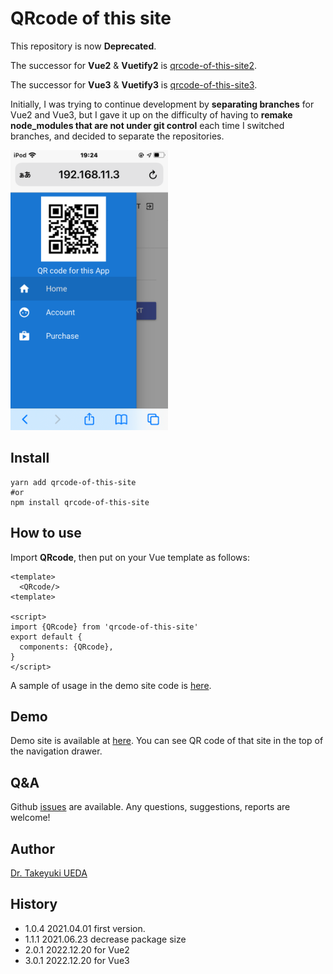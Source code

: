 # QRcode of this site

This repository is now **Deprecated**.  

The successor for **Vue2** & **Vuetify2** is [qrcode-of-this-site2](https://github.com/UedaTakeyuki/qrcode-of-this-site2).  

The successor for **Vue3** & **Vuetify3** is [qrcode-of-this-site3](https://github.com/UedaTakeyuki/qrcode-of-this-site3).  

Initially, I was trying to continue development by **separating branches** for Vue2 and Vue3, but I gave it up on the difficulty of having to **remake node_modules that are not under git control** each time I switched branches, and decided to separate the repositories.

<img src="/img/IMG_0228.PNG" width="50%"/>

## Install 
```
yarn add qrcode-of-this-site
#or
npm install qrcode-of-this-site
```

## How to use
Import **QRcode**, then put **<QRcode/>** on your Vue template as follows:

```vue:
<template>
  <QRcode/>
<template>

<script>
import {QRcode} from 'qrcode-of-this-site'
export default {
  components: {QRcode},
}
</script>
```

A sample of usage in the demo site code is [here](https://github.com/UedaTakeyuki/vue-faui-user-fe-sample/blob/275e6752883ea11400814995c5b0830a3227f84e/src/components/Navbar.vue#L36).

## Demo
Demo site is available at [here](https://vue-faui-user-fe-sample.uedasoft.com/).
You can see QR code of that site in the top of the navigation drawer.

## Q&A
Github [issues](https://github.com/UedaTakeyuki/qrcode-of-this-site/issues) are available. Any questions, suggestions, reports are welcome!

## Author
[Dr. Takeyuki UEDA](https://atelierueda.uedasoft.com/)

## History
- 1.0.4 2021.04.01 first version.
- 1.1.1 2021.06.23 decrease package size
- 2.0.1 2022.12.20 for Vue2
- 3.0.1 2022.12.20 for Vue3
